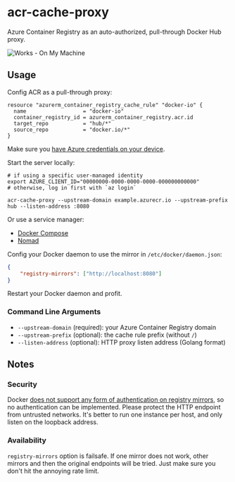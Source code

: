 # acr-cache-proxy

Azure Container Registry as an auto-authorized, pull-through Docker Hub proxy.

![Works - On My Machine](https://img.shields.io/badge/Works-On_My_Machine-2ea44f)

## Usage

Config ACR as a pull-through proxy:
```hcl
resource "azurerm_container_registry_cache_rule" "docker-io" {                                                        
  name                  = "docker-io"
  container_registry_id = azurerm_container_registry.acr.id                                                           
  target_repo           = "hub/*"
  source_repo           = "docker.io/*"
} 
```

Make sure you [have Azure credentials on your device](https://pkg.go.dev/github.com/Azure/azure-sdk-for-go/sdk/azidentity#readme-defaultazurecredential).

Start the server locally:
```shell
# if using a specific user-managed identity
export AZURE_CLIENT_ID="00000000-0000-0000-0000-000000000000"
# otherwise, log in first with `az login`

acr-cache-proxy --upstream-domain example.azurecr.io --upstream-prefix hub --listen-address :8080
```
Or use a service manager:
- [Docker Compose](contrib/docker-compose)
- [Nomad](contrib/nomad)

Config your Docker daemon to use the mirror in `/etc/docker/daemon.json`:
```json
{
    "registry-mirrors": ["http://localhost:8080"]
}
```

Restart your Docker daemon and profit.

### Command Line Arguments

- `--upstream-domain` (required): your Azure Container Registry domain
- `--upstream-prefix` (optional): the cache rule prefix (without `/`)
- `--listen-address` (optional): HTTP proxy listen address (Golang format)

## Notes

### Security

Docker [does not support any form of authentication on registry mirrors](https://github.com/moby/moby/issues/30880), so no authentication can be implemented. Please protect the HTTP endpoint from untrusted networks. It's better to run one instance per host, and only listen on the loopback address.

### Availability

`registry-mirrors` option is failsafe. If one mirror does not work, other mirrors and then the original endpoints will be tried. Just make sure you don't hit the annoying rate limit.

